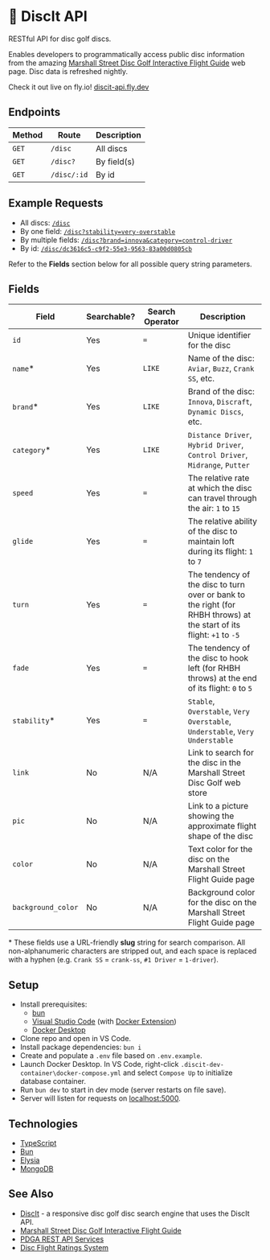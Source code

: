 # 🥏 DiscIt API

RESTful API for disc golf discs.

Enables developers to programmatically access public disc information from the amazing [Marshall Street Disc Golf Interactive Flight Guide](https://www.marshallstreetdiscgolf.com/flightguide) web page. Disc data is refreshed nightly.

Check it out live on fly.io! [discit-api.fly.dev](https://discit-api.fly.dev)

## Endpoints

| Method | Route       | Description |
| ------ | ----------- | ----------- |
| `GET`  | `/disc`     | All discs   |
| `GET`  | `/disc?`    | By field(s) |
| `GET`  | `/disc/:id` | By id       |

## Example Requests

-   All discs: [`/disc`](https://discit-api.fly.dev/disc)
-   By one field: [`/disc?stability=very-overstable`](https://discit-api.fly.dev/disc?stability=very-overstable)
-   By multiple fields: [`/disc?brand=innova&category=control-driver`](https://discit-api.fly.dev/disc?brand=innova&category=control-driver)
-   By id: [`/disc/dc3616c5-c9f2-55e3-9563-83a00d0805cb`](https://discit-api.fly.dev/disc/dc3616c5-c9f2-55e3-9563-83a00d0805cb)

Refer to the **Fields** section below for all possible query string parameters.

## Fields

| Field              | Searchable? | Search Operator | Description                                                                                                           |
| ------------------ | ----------- | --------------- | --------------------------------------------------------------------------------------------------------------------- |
| `id`               | Yes         | `=`             | Unique identifier for the disc                                                                                        |
| `name`\*           | Yes         | `LIKE`          | Name of the disc: `Aviar`, `Buzz`, `Crank SS`, etc.                                                                   |
| `brand`\*          | Yes         | `LIKE`          | Brand of the disc: `Innova`, `Discraft`, `Dynamic Discs`, etc.                                                        |
| `category`\*       | Yes         | `LIKE`          | `Distance Driver`, `Hybrid Driver`, `Control Driver`, `Midrange`, `Putter`                                            |
| `speed`            | Yes         | `=`             | The relative rate at which the disc can travel through the air: `1` to `15`                                           |
| `glide`            | Yes         | `=`             | The relative ability of the disc to maintain loft during its flight: `1` to `7`                                       |
| `turn`             | Yes         | `=`             | The tendency of the disc to turn over or bank to the right (for RHBH throws) at the start of its flight: `+1` to `-5` |
| `fade`             | Yes         | `=`             | The tendency of the disc to hook left (for RHBH throws) at the end of its flight: `0` to `5`                          |
| `stability`\*      | Yes         | `=`             | `Stable`, `Overstable`, `Very Overstable`, `Understable`, `Very Understable`                                          |
| `link`             | No          | N/A             | Link to search for the disc in the Marshall Street Disc Golf web store                                                |
| `pic`              | No          | N/A             | Link to a picture showing the approximate flight shape of the disc                                                    |
| `color`            | No          | N/A             | Text color for the disc on the Marshall Street Flight Guide page                                                      |
| `background_color` | No          | N/A             | Background color for the disc on the Marshall Street Flight Guide page                                                |

\* These fields use a URL-friendly **slug** string for search comparison. All non-alphanumeric characters are stripped out, and each space is replaced with a hyphen (e.g. `Crank SS` = `crank-ss`, `#1 Driver` = `1-driver`).

## Setup

-   Install prerequisites:
    -   [bun](https://bun.sh)
    -   [Visual Studio Code](https://code.visualstudio.com/download) (with [Docker Extension](https://marketplace.visualstudio.com/items?itemName=ms-azuretools.vscode-docker))
    -   [Docker Desktop](https://www.docker.com/)
-   Clone repo and open in VS Code.
-   Install package dependencies: `bun i`
-   Create and populate a `.env` file based on `.env.example`.
-   Launch Docker Desktop. In VS Code, right-click `.discit-dev-container\docker-compose.yml` and select `Compose Up` to initialize database container.
-   Run `bun dev` to start in dev mode (server restarts on file save).
-   Server will listen for requests on [localhost:5000](http://localhost:5000).

## Technologies

-   [TypeScript](https://www.typescriptlang.org)
-   [Bun](https://bun.sh/)
-   [Elysia](https://elysiajs.com)
-   [MongoDB](https://www.mongodb.com)

## See Also

-   [DiscIt](https://github.com/cdleveille/discit) - a responsive disc golf disc search engine that uses the DiscIt API.
-   [Marshall Street Disc Golf Interactive Flight Guide](https://www.marshallstreetdiscgolf.com/flightguide)
-   [PDGA REST API Services](https://www.pdga.com/dev/api/rest/v1/services)
-   [Disc Flight Ratings System](https://www.innovadiscs.com/home/disc-golf-faq/flight-ratings-system)
